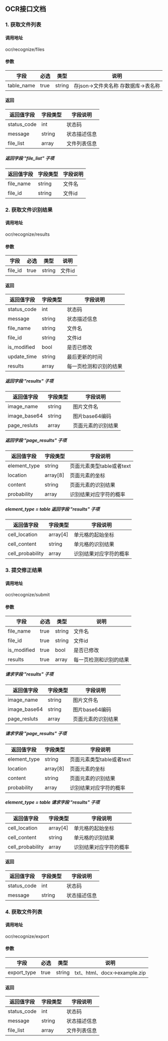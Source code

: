 ## OCR接口文档

### 1. 获取文件列表

#### 调用地址

ocr/recognize/files

#### 参数

|字段|必选|类型|说明|
|----|----|----|----|
|table_name|true|string|存json->文件夹名称 存数据库->表名称|

#### 返回

|返回值字段|字段类型|字段说明|
|----------|--------|--------|
|status_code|int|状态码|
|message|string|状态描述信息|
|file_list|array|文件列表信息|

##### 返回字段 "file_list" 子项

|返回值字段|字段类型|字段说明|
|----------|--------|--------|
|file_name|string|文件名|
|file_id|string|文件id|


### 2. 获取文件识别结果

#### 调用地址

ocr/recognize/results

#### 参数

|字段|必选|类型|说明|
|----|----|----|----|
|file_id|true|string|文件id|

#### 返回

|返回值字段|字段类型|字段说明|
|----------|--------|--------|
|status_code|int|状态码|
|message|string|状态描述信息|
|file_name|string|文件名|
|file_id|string|文件id|
|is_modified|bool|是否已修改|
|update_time|string|最后更新的时间|
|results|array|每一页检测和识别的结果|

##### 返回字段 "results" 子项

|返回值字段|字段类型|字段说明|
|----------|--------|--------|
|image_name|string|图片文件名|
|image_base64|string|图片base64编码|
|page_resluts|array|页面元素的识别结果|

##### 返回字段 "page_results" 子项

|返回值字段|字段类型|字段说明|
|----------|--------|--------|
|element_type|string|页面元素类型table或者text|
|location|array[8]|页面元素的坐标|
|content|string|页面元素的识别结果|
|probability|array|识别结果对应字符的概率|

##### element_type = table 返回字段 "results" 子项

|返回值字段|字段类型|字段说明|
|----------|--------|--------|
|cell_location|array[4]|单元格的起始坐标|
|cell_content|string|单元格的识别结果|
|cell_probability|array|识别结果对应字符的概率|

### 3. 提交修正结果

#### 调用地址

ocr/recognize/submit

#### 参数

|字段|必选|类型|说明|
|----|----|----|----|
|file_name|true|string|文件名|
|file_id|true|string|文件id|
|is_modified|true|bool|是否已修改|
|results|true|array|每一页检测和识别的结果|

##### 请求字段 "results" 子项

|返回值字段|字段类型|字段说明|
|----------|--------|--------|
|image_name|string|图片文件名|
|image_base64|string|图片base64编码|
|page_resluts|array|页面元素的识别结果|

##### 请求字段 "page_results" 子项

|返回值字段|字段类型|字段说明|
|----------|--------|--------|
|element_type|string|页面元素类型table或者text|
|location|array[8]|页面元素的坐标|
|content|string|页面元素的识别结果|
|probability|array|识别结果对应字符的概率|

##### element_type = table 请求字段 "results" 子项

|返回值字段|字段类型|字段说明|
|----------|--------|--------|
|cell_location|array[4]|单元格的起始坐标|
|cell_content|string|单元格的识别结果|
|cell_probability|array|识别结果对应字符的概率|

#### 返回

|返回值字段|字段类型|字段说明|
|----------|--------|--------|
|status_code|int|状态码|
|message|string|状态描述信息|

### 4. 获取文件列表

#### 调用地址

ocr/recognize/export

#### 参数

|字段|必选|类型|说明|
|----|----|----|----|
|export_type|true|string|txt、html、docx->example.zip|

#### 返回

|返回值字段|字段类型|字段说明|
|----------|--------|--------|
|status_code|int|状态码|
|message|string|状态描述信息|
|file_list|array|文件列表信息|
